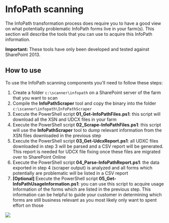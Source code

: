 # InfoPath scanning #
The InfoPath transformation process does require you to have a good view on what potentially problematic InfoPath forms live in your farm(s). This section will describe the tools that you can use to acquire this InfoPath information. 

**Important:**
These tools have only been developed and tested against SharePoint 2013.

## How to use
To use the InfoPath scanning components you'll need to follow these steps:

1. Create a folder `c:\scanner\infopath` on a SharePoint server of the farm that you want to scan
2. Compile the **InfoPathScraper** tool and copy the binary into the folder `c:\scanner\infopath\InfoPathScraper`
3. Execute the PowerShell script **01_Get-InfoPathFiles.ps1**: this script will download all the XSN and UDCX files in your farm
4. Execute the PowerShell script **02_Scrape-InfoPathFiles.ps1**: this script will use the **InfoPathScraper** tool to dump relevant information from the XSN files downloaded in the previous step
5. Execute the PowerShell script **03_Get-UdcxReport.ps1**: all UDXC files downloaded in step 3 will be parsed and a CSV report will be generated. This report is needed for UDCX file fixing once these files are migrated over to SharePoint Online
6. Execute the PowerShell script **04_Parse-InfoPathReport.ps1**: the data exported in step 4 (scraper output) is analyzed and all forms which potentially are problematic will be listed in a CSV report
7. **[Optional]** Execute the PowerShell script **05_Get-InfoPathUsageInformation.ps1**: you can use this script to acquire usage Information of the forms which are listed in the previous step. This information can be helpful to guide your customer in determining which forms are still business relevant as you most likely only want to spent effort on those

<img src="https://telemetry.sharepointpnp.com/pnp-transformation/infopath/scanning" /> 
